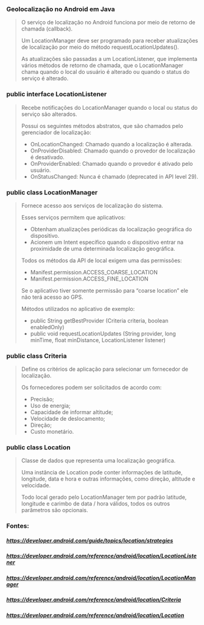 ### Geolocalização no Android em Java
> O serviço de localização no Android funciona por meio de retorno de chamada (callback).
> 
> Um LocationManager deve ser programado para receber atualizações de localização por meio do método requestLocationUpdates().
> 
> As atualizações são passadas a um LocationListener, que implementa vários métodos de retorno de chamada, que o LocationManager chama quando o local do usuário é alterado ou quando o status do serviço é alterado.
### public interface LocationListener
> Recebe notificações do LocationManager quando o local ou status do serviço são alterados.
> 
> Possui os seguintes métodos abstratos, que são chamados pelo gerenciador de localização:
>  - OnLocationChanged: Chamado quando a localização é alterada.
>  - OnProviderDisabled: Chamado quando o provedor de localização é desativado.
>  - OnProviderEnabled: Chamado quando o provedor é ativado pelo usuário.
>  - OnStatusChanged: Nunca é chamado (deprecated in API level 29).
### public class LocationManager
> Fornece acesso aos serviços de localização do sistema.
> 
> Esses serviços permitem que aplicativos:
>  - Obtenham atualizações periódicas da localização geográfica do dispositivo.
>  - Acionem um Intent específico quando o dispositivo entrar na proximidade de uma determinada localização geográfica.
>
> Todos os métodos da API de local exigem uma das permissões:
>  - Manifest.permission.ACCESS_COARSE_LOCATION
>  - Manifest.permission.ACCESS_FINE_LOCATION
> 
> Se o aplicativo tiver somente permissão para “coarse location” ele não terá acesso ao GPS.
> 
> Métodos utilizados no aplicativo de exemplo:
> - public String getBestProvider (Criteria criteria, boolean enabledOnly)
> - public void requestLocationUpdates (String provider, long minTime, float minDistance, LocationListener listener)
### public class Criteria
> Define os critérios de aplicação para selecionar um fornecedor de localização.
> 
> Os fornecedores podem ser solicitados de acordo com:
> - Precisão;
> - Uso de energia;
> - Capacidade de informar altitude;
> - Velocidade de deslocamento;
> - Direção;
> - Custo monetário.
### public class Location
> Classe de dados que representa uma localização geográfica.
> 
> Uma instância de Location pode conter informações de latitude, longitude, data e hora e outras informações, como direção, altitude e velocidade.
> 
> Todo local gerado pelo LocationManager tem por padrão latitude, longitude e carimbo de data / hora válidos, todos os outros parâmetros são opcionais.
### Fontes:
##### https://developer.android.com/guide/topics/location/strategies
##### https://developer.android.com/reference/android/location/LocationListener
##### https://developer.android.com/reference/android/location/LocationManager
##### https://developer.android.com/reference/android/location/Criteria
##### https://developer.android.com/reference/android/location/Location
